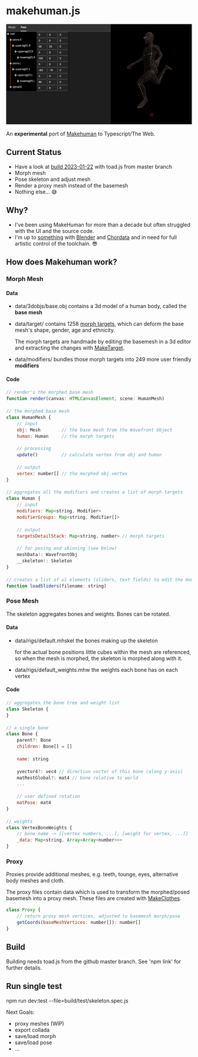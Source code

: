 # makehuman.js

<div style="text-align:npm center">
  <img src="data/screenshot.png" />

  An **experimental** port of [Makehuman](http://www.makehumancommunity.org) to Typescript/The Web.
</div>

## Current Status

* Have a look at [build 2023-01-22](https://markandre13.github.io/makehuman.js/) with toad.js from master branch
* Morph mesh
* Pose skeleton and adjust mesh
* Render a proxy mesh instead of the basemesh
* Nothing else... 😅

## Why?

* I've been using MakeHuman for more than a decade but often struggled with the UI and the source code.
* I'm up to [something](https://mark13.org) with [Blender](https://www.blender.org) and [Chordata](https://chordata.cc) and in need for full artistic control of the toolchain. 😎

## How does Makehuman work?

### Morph Mesh

#### Data

* data/3dobjs/base.obj contains a 3d model of a human body, called the **base mesh**
* data/target/ contains 1258 [morph targets](https://en.wikipedia.org/wiki/Morph_target_animation),
  which can deform the base mesh's shape, gender, age and ethnicity.

  The morph targets are handmade by editing the basemesh in a 3d editor and
  extracting the changes with [MakeTarget](https://github.com/makehumancommunity/maketarget-standalone).

* data/modifiers/ bundles those morph targets into 249 more user friendly **modifiers**

#### Code
```js
// render's the morphed base mesh
function render(canvas: HTMLCanvasElement, scene: HumanMesh)

// the morphed base mesh
class HumanMesh {
    // input
    obj: Mesh        // the base mesh from the Wavefront Object
    human: Human     // the morph targets

    // processing
    update()         // calculate vertex from obj and human

    // output
    vertex: number[] // the morphed obj.vertex
}

// aggregates all the modifiers and creates a list of morph targets
class Human {
    // input
    modifiers: Map<string, Modifier>
    modifierGroups: Map<string, Modifier[]>

    // output 
    targetsDetailStack: Map<string, number> // morph targets

    // for posing and skinning (see below)
    meshData!: WavefrontObj
    __skeleton!: Skeleton
}

// creates a list of ui elements (sliders, text fields) to edit the modifier values
function loadSliders(filename: string)
```

### Pose Mesh

The skeleton aggregates bones and weights. Bones can be rotated.

#### Data

* data/rigs/default.mhskel the bones making up the skeleton

  for the actual bone positions little cubes within the mesh are referenced,
  so when the mesh is morphed, the skeleton is morphed along with it.
  
* data/rigs/default_weights.mhw the weights each bone has on each vertex

#### Code

```js
// aggregates the bone tree and weight list
class Skeleton {
}

// a single bone
class Bone {
    parent?: Bone
    children: Bone[] = []

    name: string

    yvector4?: vec4 // direction vector of this bone (along y-axis)
    matRestGlobal?: mat4 // bone relative to world
    ...

    // user defined rotation
    matPose: mat4
}

// weights
class VertexBoneWeights {
    // bone name -> [[vertex numbers, ...], [weight for vertex, ...]]
    _data: Map<string, Array<Array<number>>>
}
```

### Proxy

Proxies provide additional meshes, e.g. teeth, tounge, eyes, alternative body
meshes and cloth.

The proxy files contain data which is used to transform the morphed/posed basemesh into a proxy mesh.
These files are created with [MakeClothes](https://github.com/makehumancommunity/community-plugins-makeclothes).

```js
class Proxy {
    // return proxy mesh vertices, adjusted to basemesh morph/pose
    getCoords(baseMeshVertices: number[]): number[]
}
```

## Build

Building needs toad.js from the github master branch. See 'npm link' for further details.

## Run single test

npm run dev:test --file=build/test/skeleton.spec.js

Next Goals:

* proxy meshes (WIP)
* export collada
* save/load morph
* save/load pose
* ...
<!--
cd /Users/mark/upstream/makehuman/makehuman
./makehuman

joe core/mhmain.py
pip3.9 install --upgrade --force-reinstall PyQt5

WHAT TO DO NOW

===============================

fg = None
groups = []
faceGroups = {}

# this seems to just store color/colorID ?
class FaceGroup
  name
  idx
  object: parent (Object3D)
  color
  colorID
  
class Object3D
  _groups_rev[<name>] = FaceGroup // index in _faceGroups
  _faceGroups = FaceGroup[]
  createFaceGroup(name)
  
  # makehuman.js calculates those when rendering
  fnorm[]: face normals
  vnorm[]: vertex normals
  vtang[]: vertex tangents
  
---------------------
// plugins/3_libraries_skeleton/skeletonlibrary.py
human.setSkeleton(skel)

// shared/skeleton.py
class Skeleton {
  fromFile(path, mesh)
}

// apps/animation.py
class AnimatedMesh {
  __skeleton: Skeleton
  __meshes: []
  __vertexToBoneMaps: []
  ...
  
  // this looks like were the animation is done... but
  // it's only a part within some optimized code...
  skinMesh(coords, compiledVertWeights, poseData)
}

class AnimationTrack
class Pose: AnimationTrack
class PoseUnit: AnimationTrack
class VertexBoneWeights

// apps/human.py
class Human: AnimatedMesh {
}

===============================

Proxy

so basically, the proxy meshes must also go through morph and pose,
which would mean theres a mapping of the morph/pose weights to the proxy mesh somewhere.

but 1st, what exactly is in the Proxy class???

me thinks that i did not implement the 3d object...

what do we do with object.proxy ???

proxy.object
object.proxy (Object3D does not have a proxy attribute)

Setting a proxy starts here:

/Users/mark/upstream/makehuman/makehuman/plugins/3_libraries_proxy_chooser.py
    def selectProxy(self, mhclofile):
        pxy = proxy.loadProxy(self.human,
                              mhclofile,
                              type=self.proxyName.capitalize())
        # Override z_depth and mesh priority to the same as human mesh
        pxy.z_depth = self.human.getSeedMesh().priority
        mesh,obj = pxy.loadMeshAndObject(self.human)
        self.human.setProxy(pxy)

/Users/mark/upstream/makehuman/makehuman/apps/human.py

    def setProxy(self, proxy):
        oldPxy = self.getProxy()
        oldPxyMesh = self.getProxyMesh()
        # Fit to basemesh in rest pose, then pose proxy
        super(Human, self).setProxy(proxy)              

        if oldPxyMesh:
            self.removeBoundMesh(oldPxyMesh.name)
        if self.proxy:
            # Add new mesh and vertex weight assignments
            self._updateMeshVertexWeights(self.getProxyMesh())
            self.refreshPose()

        event = events3d.HumanEvent(self, 'proxyChange')
        event.proxy = 'human'
        self.callEvent('onChanged', event)

/Users/mark/upstream/makehuman/makehuman/core/guicommon.py
    def setProxy(self, proxy):
        isSubdivided = self.isSubdivided()

        if self.proxy:
            self.proxy = None
            self.detachMesh(self.__proxyMesh)
            self.__proxyMesh.clear()
            self.__proxyMesh = None
            if self.__proxySubdivisionMesh:
                self.detachMesh(self.__proxySubdivisionMesh)
                self.__proxySubdivisionMesh.clear()
                self.__proxySubdivisionMesh = None
            self.mesh = self.__seedMesh
            self.mesh.setVisibility(1)

        if proxy:
            import files3d
            self.proxy = proxy

            self.__proxyMesh = proxy.object.mesh.clone()
            self.__proxyMesh.object = self

            # Copy attributes from human mesh to proxy mesh
            for attr in ('visibility', 'pickable', 'cameraMode'):
                setattr(self.__proxyMesh, attr, getattr(self.mesh, attr))

            self.updateProxyMesh()

            # Attach to GL object if this object is attached to viewport
            if self.__seedMesh.object3d:
                self.attachMesh(self.__proxyMesh)

            self.mesh.setVisibility(0)
            self.mesh = self.__proxyMesh
            self.mesh.setVisibility(1)

        self.setSubdivided(isSubdivided)

    def updateProxyMesh(self, fit_to_posed=False):
        if self.proxy and self.__proxyMesh:
            self.proxy.update(self.__proxyMesh, fit_to_posed)
            self.__proxyMesh.update()

/Users/mark/upstream/makehuman/makehuman/shared/proxy.py

    def update(self, mesh, fit_to_posed=False):
        #log.debug("Updating proxy %s.", self.name)
        coords = self.getCoords(fit_to_posed)
        mesh.changeCoords(coords)
        mesh.calcNormals()

Object
  setProxy()

  detachMesh
  attachMesh
  updateProxyMesh()

===============================

I already implemented animating a makehuman generated mesh,
but based on loading an export to collada.

~/c/human/      ;; loads and animates a collada file exported by makehuman

  collada.cc    ;; load collada file into human: Geometry
    collada()
    
  human.hh      ;; the loaded collada file
  class Geometry {
        // mesh
        vertex: double[]
        normal: double[]
        polylist_vcount: unsigned[]     // points per polygon in polylist
        polylist: unsigned[]: vertex index/normal index
        
        // skeleton
        skeleton: SkeletonNode
        
        // mesh-skeleton relation
        joint: string[];             // a list of joint names within the skeleton
        node: SkeletonNode*[]        // joint index to skeleton nodea
        bindShapeMatrix: double[];
        weight: double[];
        inversebind: double[];
        v: unsigned[];
        vcount: unsigned[]; // should be the save as vertex/3
  }
  
  class SkeletonNode {
        name: string
        children: SkeletonNode[]
        m: Matrix
        global_m: Matrix
        x, y, z: double         // additional rotation
  }

human.cc
  TViewer::glPaint()  
    skinning equation
    
    v_out = sum_i=0^n ((v*BSM) * IBM_i * JMi) * JW_i
    
    n    = number of joints
    BSM  := bind-shape matrix (identity in makehuman)
    IBMi := inverse bin-pose matrix of joint i (not read yet)
    JMi  := transformation matrix of joint j
    JW   := weight of influence of joint i on vertex v

BUG IN TOAD.JS (REGRESSION TEST FOR NOW)
o switch to pose tab
o open root
o switch to morph tab
o switch to pose tab
o close root
=> two root nodes appear

-->